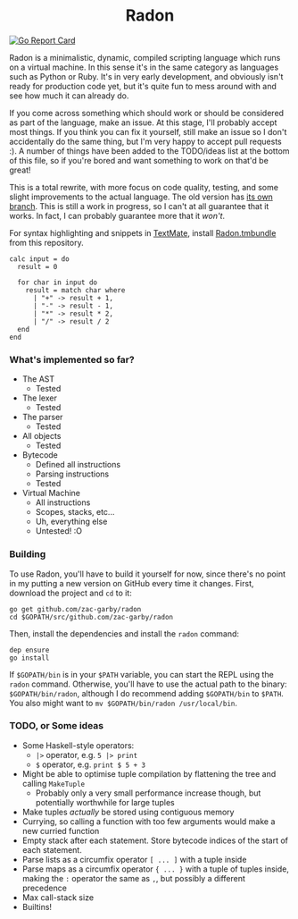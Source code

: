 <h1 align="center">
  Radon
</h1>

[![Go Report Card](https://goreportcard.com/badge/github.com/zac-garby/radon)](https://goreportcard.com/report/github.com/zac-garby/radon)

Radon is a minimalistic, dynamic, compiled scripting language which runs on a virtual machine. In this sense it's in the same category as languages such as Python or Ruby. It's in very early development, and obviously isn't ready for production code yet, but it's quite fun to mess around with and see how much it can already do.

If you come across something which should work or should be considered as part of the language, make an issue. At this stage, I'll probably accept most things. If you think you can fix it yourself, still make an issue so I don't accidentally do the same thing, but I'm very happy to accept pull requests :). A number of things have been added to the TODO/ideas list at the bottom of this file, so if you're bored and want something to work on that'd be great!

This is a total rewrite, with more focus on code quality, testing, and some slight improvements to the actual language. The old version has [its own branch](https://github.com/zac-garby/radon/tree/old). This is still a work in progress, so I can't at all guarantee that it works. In fact, I can probably guarantee more that it _won't_.

For syntax highlighting and snippets in [TextMate](http://macromates.com), install [Radon.tmbundle](Radon.tmbundle) from this repository.

```
calc input = do
  result = 0

  for char in input do
    result = match char where
      | "+" -> result + 1,
      | "-" -> result - 1,
      | "*" -> result * 2,
      | "/" -> result / 2
  end
end
```

### What's implemented so far?

 - The AST
   - Tested
 - The lexer
   - Tested
 - The parser
   - Tested
 - All objects
   - Tested
 - Bytecode
   - Defined all instructions
   - Parsing instructions
   - Tested
 - Virtual Machine
   - All instructions
   - Scopes, stacks, etc...
   - Uh, everything else
   - Untested! :O

### Building

To use Radon, you'll have to build it yourself for now, since there's no point in my putting a new version on GitHub every time it changes. First, download the project and `cd` to it:

```
go get github.com/zac-garby/radon
cd $GOPATH/src/github.com/zac-garby/radon
```

Then, install the dependencies and install the `radon` command:

```
dep ensure
go install
```

If `$GOPATH/bin` is in your `$PATH` variable, you can start the REPL using the `radon` command. Otherwise, you'll have to use the actual path to the binary: `$GOPATH/bin/radon`, although I do recommend adding `$GOPATH/bin` to `$PATH`. You also might want to `mv $GOPATH/bin/radon /usr/local/bin`.

### TODO, or Some ideas
 - Some Haskell-style operators:
   - `|>` operator, e.g. `5 |> print`
   - `$` operator, e.g. `print $ 5 + 3`
 - Might be able to optimise tuple compilation by flattening the tree and calling `MakeTuple`
   - Probably only a very small performance increase though, but potentially worthwhile for large tuples
 - Make tuples _actually_ be stored using contiguous memory
 - Currying, so calling a function with too few arguments would make a new curried function
 - Empty stack after each statement. Store bytecode indices of the start of each statement.
 - Parse lists as a circumfix operator `[ ... ]` with a tuple inside
 - Parse maps as a circumfix operator `{ ... }` with a tuple of tuples inside, making the `:` operator the same as `,`, but possibly a different precedence
 - Max call-stack size
 - Builtins!